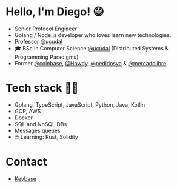 # Hello, I'm Diego! 😄
- Senior Protocol Engineer
- Golang / Node.js developer who loves learn new technologies.
- Professor [@ucudal](https://github.com/ucudal)
- 🎓 BSc in Computer Science [@ucudal](https://github.com/ucudal) (Distributed Systems & Programming Paradigms)
- Former [@coinbase](https://github.com/coinbase), [@Howdy](https://github.com/austin-software), [@pedidosya](https://github.com/pedidosya) & [@mercadolibre](https://github.com/mercadolibre)


# Tech stack 👨‍💻
- Golang, TypeScript, JavaScript, Python, Java, Kotlin
- GCP, AWS
- Docker
- SQL and NoSQL DBs
- Messages queues
- 🤓 Learning: Rust, Solidity

# Contact
- [Keybase](https://keybase.io/dimartiro)
